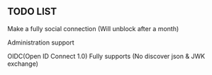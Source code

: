 ## TODO LIST

Make a fully social connection (Will unblock after a month)

Administration support

OIDC(Open ID Connect 1.0) Fully supports (No discover json & JWK exchange)
